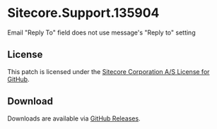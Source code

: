 # Sitecore.Support.135904
Email &quot;Reply To&quot; field does not use message's &quot;Reply to&quot; setting

## License  
This patch is licensed under the [Sitecore Corporation A/S License for GitHub](https://github.com/sitecoresupport/Sitecore.Support.135904/blob/master/LICENSE).  

## Download  
Downloads are available via [GitHub Releases](https://github.com/sitecoresupport/Sitecore.Support.135904/releases).  
